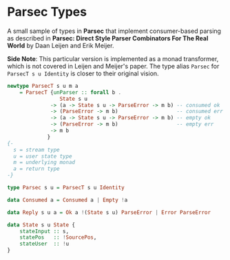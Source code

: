 # Parsec Types

A small sample of types in **Parsec** that implement consumer-based parsing as described in
**Parsec: Direct Style Parser Combinators For The Real World** by Daan Leijen and Erik Meijer.

**Side Note**: This particular version is implemented as a monad transformer, which is not covered
in Leijen and Meijer's paper. The type alias `Parsec` for `ParsecT s u Identity` is closer to
their original vision.

```haskell
newtype ParsecT s u m a
    = ParsecT {unParser :: forall b .
                 State s u
              -> (a -> State s u -> ParseError -> m b) -- consumed ok
              -> (ParseError -> m b)                   -- consumed err
              -> (a -> State s u -> ParseError -> m b) -- empty ok
              -> (ParseError -> m b)                   -- empty err
              -> m b
             }
{-
  s = stream type
  u = user state type
  m = underlying monad
  a = return type
-}

type Parsec s u = ParsecT s u Identity

data Consumed a = Consumed a | Empty !a

data Reply s u a = Ok a !(State s u) ParseError | Error ParseError

data State s u State {
    stateInput :: s,
    statePos   :: !SourcePos,
    stateUser  :: !u
}
```
